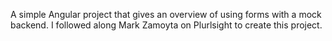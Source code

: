 A simple Angular project that gives an overview of using forms with a mock backend. I followed along Mark Zamoyta on Plurlsight to create this project. 
